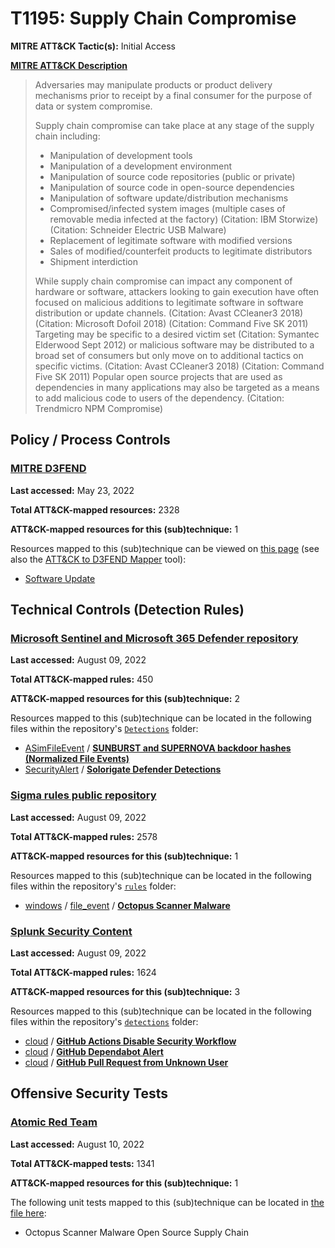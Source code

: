 # T1195: Supply Chain Compromise
**MITRE ATT&CK Tactic(s):** Initial Access

**[MITRE ATT&CK Description](https://attack.mitre.org/techniques/T1195)**
<blockquote>Adversaries may manipulate products or product delivery mechanisms prior to receipt by a final consumer for the purpose of data or system compromise.

Supply chain compromise can take place at any stage of the supply chain including:

* Manipulation of development tools
* Manipulation of a development environment
* Manipulation of source code repositories (public or private)
* Manipulation of source code in open-source dependencies
* Manipulation of software update/distribution mechanisms
* Compromised/infected system images (multiple cases of removable media infected at the factory) (Citation: IBM Storwize) (Citation: Schneider Electric USB Malware) 
* Replacement of legitimate software with modified versions
* Sales of modified/counterfeit products to legitimate distributors
* Shipment interdiction

While supply chain compromise can impact any component of hardware or software, attackers looking to gain execution have often focused on malicious additions to legitimate software in software distribution or update channels. (Citation: Avast CCleaner3 2018) (Citation: Microsoft Dofoil 2018) (Citation: Command Five SK 2011) Targeting may be specific to a desired victim set (Citation: Symantec Elderwood Sept 2012) or malicious software may be distributed to a broad set of consumers but only move on to additional tactics on specific victims. (Citation: Avast CCleaner3 2018) (Citation: Command Five SK 2011) Popular open source projects that are used as dependencies in many applications may also be targeted as a means to add malicious code to users of the dependency. (Citation: Trendmicro NPM Compromise)</blockquote>

## Policy / Process Controls
### [MITRE D3FEND](https://d3fend.mitre.org/)
**Last accessed:** May 23, 2022

**Total ATT&CK-mapped resources:** 2328

**ATT&CK-mapped resources for this (sub)technique:** 1

Resources mapped to this (sub)technique can be viewed on [this page](https://d3fend.mitre.org/) (see also the [ATT&CK to D3FEND Mapper](https://d3fend.mitre.org/tools/attack-mapper) tool):

* [Software Update](https://d3fend.mitre.org/technique/d3f:SoftwareUpdate)

## Technical Controls (Detection Rules)
### [Microsoft Sentinel and Microsoft 365 Defender repository](https://github.com/Azure/Azure-Sentinel)
**Last accessed:** August 09, 2022

**Total ATT&CK-mapped rules:** 450

**ATT&CK-mapped resources for this (sub)technique:** 2

Resources mapped to this (sub)technique can be located in the following files within the repository's <code>[Detections](https://github.com/Azure/Azure-Sentinel/tree/master/Detections)</code> folder:

* [ASimFileEvent](https://github.com/Azure/Azure-Sentinel/tree/master/Detections/ASimFileEvent/) / **[SUNBURST and SUPERNOVA backdoor hashes (Normalized File Events)](https://github.com/Azure/Azure-Sentinel/blob/master/Detections/ASimFileEvent/imFileESolarWindsSunburstSupernova.yaml)**
* [SecurityAlert](https://github.com/Azure/Azure-Sentinel/tree/master/Detections/SecurityAlert/) / **[Solorigate Defender Detections](https://github.com/Azure/Azure-Sentinel/blob/master/Detections/SecurityAlert/Solorigate-Defender-Detections.yaml)**

### [Sigma rules public repository](https://github.com/SigmaHQ/sigma)
**Last accessed:** August 09, 2022

**Total ATT&CK-mapped rules:** 2578

**ATT&CK-mapped resources for this (sub)technique:** 1

Resources mapped to this (sub)technique can be located in the following files within the repository's <code>[rules](https://github.com/SigmaHQ/sigma/tree/master/rules)</code> folder:

* [windows](https://github.com/SigmaHQ/sigma/tree/master/rules/windows/) / [file_event](https://github.com/SigmaHQ/sigma/tree/master/rules/windows/file_event/) / **[Octopus Scanner Malware](https://github.com/SigmaHQ/sigma/blob/master/rules/windows/file_event/file_event_win_mal_octopus_scanner.yml)**

### [Splunk Security Content](https://github.com/splunk/security_content)
**Last accessed:** August 09, 2022

**Total ATT&CK-mapped rules:** 1624

**ATT&CK-mapped resources for this (sub)technique:** 3

Resources mapped to this (sub)technique can be located in the following files within the repository's <code>[detections](https://github.com/splunk/security_content/tree/develop/detections)</code> folder:

* [cloud](https://github.com/splunk/security_content/tree/develop/detections/cloud/) / **[GitHub Actions Disable Security Workflow](https://github.com/splunk/security_content/blob/develop/detections/cloud/github_actions_disable_security_workflow.yml)**
* [cloud](https://github.com/splunk/security_content/tree/develop/detections/cloud/) / **[GitHub Dependabot Alert](https://github.com/splunk/security_content/blob/develop/detections/cloud/github_dependabot_alert.yml)**
* [cloud](https://github.com/splunk/security_content/tree/develop/detections/cloud/) / **[GitHub Pull Request from Unknown User](https://github.com/splunk/security_content/blob/develop/detections/cloud/github_pull_request_from_unknown_user.yml)**


## Offensive Security Tests
### [Atomic Red Team](https://github.com/redcanaryco/atomic-red-team)
**Last accessed:** August 10, 2022

**Total ATT&CK-mapped tests:** 1341

**ATT&CK-mapped resources for this (sub)technique:** 1

The following unit tests mapped to this (sub)technique can be located in [the file here](https://github.com/redcanaryco/atomic-red-team/tree/master/atomics/T1195/T1195.yaml):

* Octopus Scanner Malware Open Source Supply Chain

